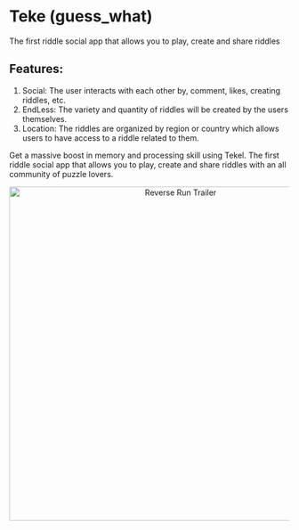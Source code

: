 # Teke (guess_what)
The first riddle social app that allows you to play, create and share riddles

## Features:
1. Social: The user interacts with each other by, comment, likes, creating riddles, etc. 
2. EndLess: The variety and quantity of riddles will be created by the users themselves. 
3. Location: The riddles are organized by region or country which allows users to have access to a riddle
related to them.

Get a massive boost in memory and processing skill using Tekel. The first riddle social app that allows you to play, create and share riddles with an all community of puzzle lovers.


<p align="center">
  <img src="https://github.com/NoobBaez/guesswhat/blob/master/final_5fa04d76e061c40032ff1397_644466.gif" width="600" title="Reverse Run Trailer">
</p>
